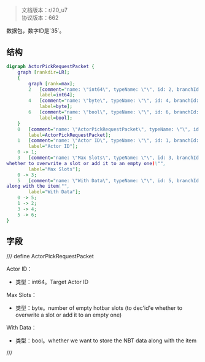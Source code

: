 # <!-- md:samp ActorPickRequestPacket -->

> 文档版本：r/20_u7<br/>协议版本：662

<!-- md:samp ActorPickRequestPacket -->数据包，数字ID是`35`。

## 结构

```dot
digraph ActorPickRequestPacket {
	graph [rankdir=LR];
	{
		graph [rank=max];
		2	[comment="name: \"int64\", typeName: \"\", id: 2, branchId: 0, recurseId: -1, attributes: 512, notes: \"\"",
			label=int64];
		4	[comment="name: \"byte\", typeName: \"\", id: 4, branchId: 0, recurseId: -1, attributes: 512, notes: \"\"",
			label=byte];
		6	[comment="name: \"bool\", typeName: \"\", id: 6, branchId: 0, recurseId: -1, attributes: 512, notes: \"\"",
			label=bool];
	}
	0	[comment="name: \"ActorPickRequestPacket\", typeName: \"\", id: 0, branchId: 35, recurseId: -1, attributes: 0, notes: \"\"",
		label=ActorPickRequestPacket];
	1	[comment="name: \"Actor ID\", typeName: \"\", id: 1, branchId: 0, recurseId: -1, attributes: 0, notes: \"Target Actor ID\"",
		label="Actor ID"];
	0 -> 1;
	3	[comment="name: \"Max Slots\", typeName: \"\", id: 3, branchId: 0, recurseId: -1, attributes: 0, notes: \"number of empty hotbar slots (to decide \
whether to overwrite a slot or add it to an empty one)\"",
		label="Max Slots"];
	0 -> 3;
	5	[comment="name: \"With Data\", typeName: \"\", id: 5, branchId: 0, recurseId: -1, attributes: 0, notes: \"whether we want to store the NBT data \
along with the item\"",
		label="With Data"];
	0 -> 5;
	1 -> 2;
	3 -> 4;
	5 -> 6;
}

```

## 字段

/// define
ActorPickRequestPacket

Actor ID：<!-- md:samp int64 -->

- 类型：int64。Target Actor ID

Max Slots：<!-- md:samp byte -->

- 类型：byte。number of empty hotbar slots (to dec'id'e whether to overwrite a slot or add it to an empty one)

With Data：<!-- md:samp bool -->

- 类型：bool。whether we want to store the NBT data along with the item


///

